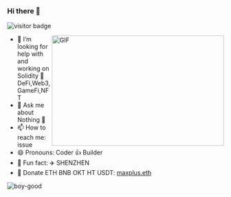 ### Hi there 👋
![visitor badge](https://visitor-badge.glitch.me/badge?page_id=boy-good/boy-good)
<!--
**boy-good/boy-good** is a ✨ _special_ ✨ repository because its `README.md` (this file) appears on your GitHub profile.

Here are some ideas to get you started:
-->

<img align="right" alt="GIF" src="https://github.com/abhisheknaiidu/abhisheknaiidu/blob/master/code.gif?raw=true" width="400" height="256" />

- 🔭 I’m looking for help with and working on Solidity 🫶 DeFi,Web3,GameFi,NFT
- 💬 Ask me about Nothing 🌱
- 📫 How to reach me: issue 
- 😄 Pronouns: Coder 👍 Builder
- 👯 Fun fact: ✈️ SHENZHEN
- 🔐 Donate ETH BNB OKT HT USDT: [maxplus.eth](https://etherscan.io/enslookup-search?search=maxplus.eth)


<img align="left" src="https://github-readme-stats.vercel.app/api?username=boy-good&show_icons=true&theme=gotham" alt="boy-good" />

